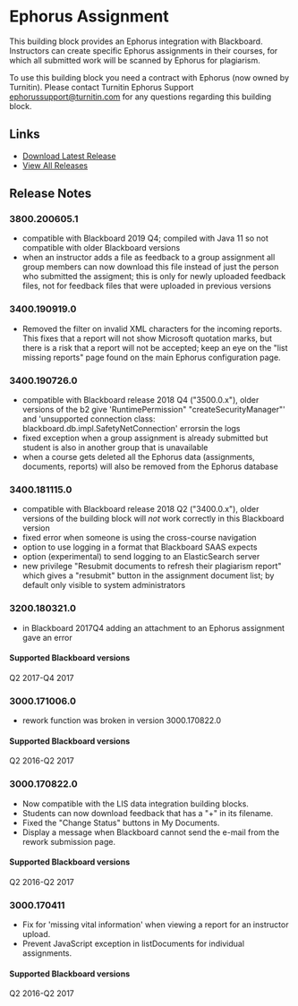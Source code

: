 # Ephorus Assignment
This building block provides an Ephorus integration with Blackboard. Instructors can create specific Ephorus assignments in their courses, for which all submitted work will be scanned by Ephorus for plagiarism.

To use this building block you need a contract with Ephorus (now owned by Turnitin). Please contact 
Turnitin Ephorus Support <ephorussupport@turnitin.com> for any questions regarding this building block.

## Links
- [Download Latest Release](https://github.com/rijksuniversiteit-groningen/b2-EphorusAssignment/releases/latest)
- [View All Releases](https://github.com/rijksuniversiteit-groningen/b2-EphorusAssignment/releases)

## Release Notes

### 3800.200605.1
- compatible with Blackboard 2019 Q4; compiled with Java 11 so not compatible with older Blackboard versions
- when an instructor adds a file as feedback to a group assignment all group members can now download this file instead of just the person who submitted the assigment; this is only for newly uploaded feedback files, not for feedback files that were uploaded in previous versions

### 3400.190919.0
- Removed the filter on invalid XML characters for the incoming reports. This fixes that a report will not show Microsoft quotation marks, but there is a risk that a report will not be accepted; keep an eye on the "list missing reports" page found on the main Ephorus configuration page.

### 3400.190726.0
- compatible with Blackboard release 2018 Q4 ("3500.0.x"), older versions of the b2 give 'RuntimePermission" "createSecurityManager"' and 'unsupported connection class: blackboard.db.impl.SafetyNetConnection' errorsin the logs
- fixed exception when a group assignment is already submitted but student is also in another group that is unavailable
- when a course gets deleted all the Ephorus data (assignments, documents, reports) will also be removed from the Ephorus database

### 3400.181115.0
- compatible with Blackboard release 2018 Q2 ("3400.0.x"), older versions of the building block will _not_ work correctly in this Blackboard version
- fixed error when someone is using the cross-course navigation 
- option to use logging in a format that Blackboard SAAS expects
- option (experimental) to send logging to an ElasticSearch server
- new privilege "Resubmit documents to refresh their plagiarism report" which gives a "resubmit" button in the assignment document list; by default only visible to system administrators

### 3200.180321.0

- in Blackboard 2017Q4 adding an attachment to an Ephorus assignment gave an error

#### Supported Blackboard versions
Q2 2017-Q4 2017


### 3000.171006.0

- rework function was broken in version 3000.170822.0 

#### Supported Blackboard versions
Q2 2016-Q2 2017

### 3000.170822.0

- Now compatible with the LIS data integration building blocks.
- Students can now download feedback that has a "+" in its filename.
- Fixed the "Change Status" buttons in My Documents.
- Display a message when Blackboard cannot send the e-mail from the rework submission page.

#### Supported Blackboard versions
Q2 2016-Q2 2017

### 3000.170411

- Fix for 'missing vital information' when viewing a report for an instructor upload.
- Prevent JavaScript exception in listDocuments for individual assignments.

#### Supported Blackboard versions
Q2 2016-Q2 2017
